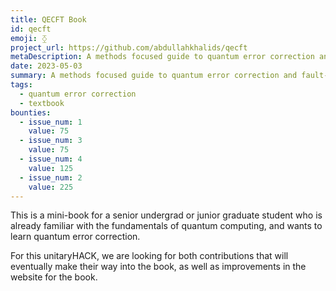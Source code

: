 ```yaml
---
title: QECFT Book
id: qecft
emoji: ⧰
project_url: https://github.com/abdullahkhalids/qecft
metaDescription: A methods focused guide to quantum error correction and fault-tolerant quantum computation.
date: 2023-05-03
summary: A methods focused guide to quantum error correction and fault-tolerant quantum computation.
tags:
  - quantum error correction
  - textbook
bounties:
  - issue_num: 1
    value: 75
  - issue_num: 3
    value: 75
  - issue_num: 4
    value: 125
  - issue_num: 2
    value: 225
---
```


This is a mini-book for a senior undergrad or junior graduate student who is already familiar with the fundamentals of quantum computing, and wants to learn quantum error correction.

For this unitaryHACK, we are looking for both contributions that will eventually make their way into the book, as well as improvements in the website for the book.
